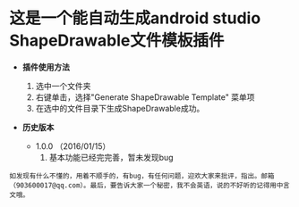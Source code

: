 # 这是一个能自动生成android studio ShapeDrawable文件模板插件

   - **插件使用方法**
      1. 选中一个文件夹
      2. 右键单击，选择"Generate ShapeDrawable Template" 菜单项
      3. 在选中的文件目录下生成ShapeDrawable成功。

   - **历史版本**
     - 1.0.0 （2016/01/15）
	   1. 基本功能已经完完善，暂未发现bug

    如发现有什么不懂的，用着不顺手的，有bug，有任何问题，迎欢大家来批评，指出。邮箱（903600017@qq.com）。最后，要告诉大家一个秘密，我不会英语，说的不好听的记得用中言文哦。
